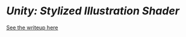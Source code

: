 # *Unity: Stylized Illustration Shader*
[See the writeup here](https://diana-ouyang-graphics.notion.site/Stylized-Shader-Project-22926a60090a485dba6e6063bd162119?pvs=4)
